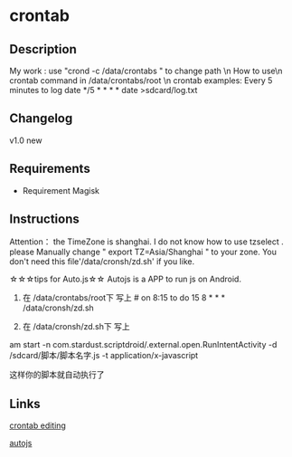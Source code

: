 # **crontab**
## Description
My work : use "crond -c /data/crontabs " to change path \n
How to use\n
  crontab command in /data/crontabs/root   \n
  crontab examples:
  Every 5 minutes to log date
  */5 * * * * 	date >sdcard/log.txt
## Changelog
v1.0 new
## Requirements
- Requirement Magisk
## Instructions
  Attention： the TimeZone is shanghai.
  I do not know how to use tzselect .
  please Manually change " export TZ=Asia/Shanghai " to your zone.
  You don't need this file'/data/cronsh/zd.sh' if you like.
  
  ☆☆☆tips for Auto.js☆☆
  Autojs is a APP to run js on Android.
  1.  在 /data/crontabs/root下 写上
      \# on 8:15 to do
      15 8 * * * /data/cronsh/zd.sh
      
  2.  在  /data/cronsh/zd.sh下 写上
  
  am start -n com.stardust.scriptdroid/.external.open.RunIntentActivity -d /sdcard/脚本/脚本名字.js -t application/x-javascript
  
  这样你的脚本就自动执行了
## Links
[crontab editing](http://corntab.com/")

[autojs](https://www.autojs.org/)
